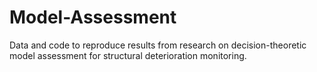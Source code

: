 # Model-Assessment
Data and code to reproduce results from research on decision-theoretic model assessment for structural deterioration monitoring.
